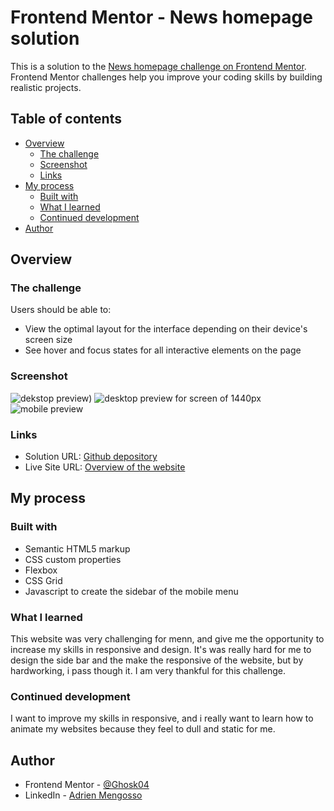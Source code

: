 # Frontend Mentor - News homepage solution

This is a solution to the [News homepage challenge on Frontend Mentor](https://www.frontendmentor.io/challenges/news-homepage-H6SWTa1MFl). Frontend Mentor challenges help you improve your coding skills by building realistic projects. 

## Table of contents

- [Overview](#overview)
  - [The challenge](#the-challenge)
  - [Screenshot](#screenshot)
  - [Links](#links)
- [My process](#my-process)
  - [Built with](#built-with)
  - [What I learned](#what-i-learned)
  - [Continued development](#continued-development)
- [Author](#author)

## Overview

### The challenge

Users should be able to:

- View the optimal layout for the interface depending on their device's screen size
- See hover and focus states for all interactive elements on the page

### Screenshot

![dekstop preview](<Capture d'écran 2024-02-23 000728.png>))
![desktop preview for screen of 1440px](<Capture d'écran 2024-02-23 000827.png>)
![mobile preview](<Capture d'écran 2024-02-23 000906.png>)

### Links

- Solution URL: [Github depository](https://github.com/Ghosk04/Frontend-Mentor---news-homepage-main)
- Live Site URL: [Overview of the website](https://melodious-gnome-0ae0b9.netlify.app/)

## My process

### Built with

- Semantic HTML5 markup
- CSS custom properties
- Flexbox
- CSS Grid
- Javascript to create the sidebar of the mobile menu

### What I learned

This website was very challenging for menn, and give me the opportunity to increase my skills in responsive and design.
It's was really hard for me to design the side bar and the make the responsive of the website, but by hardworking, i pass though it. I am 
very thankful for this challenge.

### Continued development

I want to improve my skills in responsive, and i really want to learn how to animate my websites because they feel to dull and static for me.

## Author

- Frontend Mentor - [@Ghosk04](https://www.frontendmentor.io/profile/Ghosk04)
- LinkedIn - [Adrien Mengosso](www.linkedin.com/in/adrien-mengosso-5428132b1)

